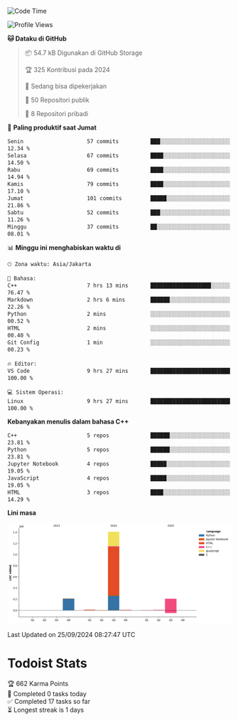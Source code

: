 <!--START_SECTION:waka-->
![Code Time](http://img.shields.io/badge/Code%20Time-47%20hrs%2038%20mins-blue)

![Profile Views](http://img.shields.io/badge/Profil%20dilihat-3-blue)

**🐱 Dataku di GitHub** 

> 📦 54.7 kB Digunakan di GitHub Storage 
 > 
> 🏆 325 Kontribusi pada 2024
 > 
> 💼 Sedang bisa dipekerjakan
 > 
> 📜 50 Repositori publik 
 > 
> 🔑 8 Repositori pribadi 
 > 
📅 **Paling produktif saat Jumat** 

```text
Senin                    57 commits          ███░░░░░░░░░░░░░░░░░░░░░░   12.34 % 
Selasa                   67 commits          ████░░░░░░░░░░░░░░░░░░░░░   14.50 % 
Rabu                     69 commits          ████░░░░░░░░░░░░░░░░░░░░░   14.94 % 
Kamis                    79 commits          ████░░░░░░░░░░░░░░░░░░░░░   17.10 % 
Jumat                    101 commits         █████░░░░░░░░░░░░░░░░░░░░   21.86 % 
Sabtu                    52 commits          ███░░░░░░░░░░░░░░░░░░░░░░   11.26 % 
Minggu                   37 commits          ██░░░░░░░░░░░░░░░░░░░░░░░   08.01 % 
```


📊 **Minggu ini menghabiskan waktu di** 

```text
🕑︎ Zona waktu: Asia/Jakarta

💬 Bahasa: 
C++                      7 hrs 13 mins       ███████████████████░░░░░░   76.47 % 
Markdown                 2 hrs 6 mins        ██████░░░░░░░░░░░░░░░░░░░   22.26 % 
Python                   2 mins              ░░░░░░░░░░░░░░░░░░░░░░░░░   00.52 % 
HTML                     2 mins              ░░░░░░░░░░░░░░░░░░░░░░░░░   00.40 % 
Git Config               1 min               ░░░░░░░░░░░░░░░░░░░░░░░░░   00.23 % 

🔥 Editor: 
VS Code                  9 hrs 27 mins       █████████████████████████   100.00 % 

💻 Sistem Operasi: 
Linux                    9 hrs 27 mins       █████████████████████████   100.00 % 
```

**Kebanyakan menulis dalam bahasa C++** 

```text
C++                      5 repos             ██████░░░░░░░░░░░░░░░░░░░   23.81 % 
Python                   5 repos             ██████░░░░░░░░░░░░░░░░░░░   23.81 % 
Jupyter Notebook         4 repos             █████░░░░░░░░░░░░░░░░░░░░   19.05 % 
JavaScript               4 repos             █████░░░░░░░░░░░░░░░░░░░░   19.05 % 
HTML                     3 repos             ████░░░░░░░░░░░░░░░░░░░░░   14.29 % 
```



**Lini masa**

![Lines of Code chart](https://raw.githubusercontent.com/yusuf601/yusuf601/main/assets/bar_graph.png)


 Last Updated on 25/09/2024 08:27:47 UTC
<!--END_SECTION:waka-->
# Todoist Stats

<!-- TODO-IST:START -->
🏆  662 Karma Points           
🌸  Completed 0 tasks today           
✅  Completed 17 tasks so far           
⏳  Longest streak is 1 days
<!-- TODO-IST:END -->
